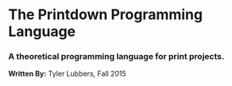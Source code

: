 # The Printdown Programming Language

### A theoretical programming language for print projects. 

**Written By:** Tyler Lubbers, Fall 2015